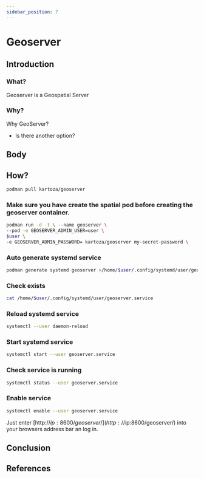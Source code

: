 ```yaml
---
sidebar_position: 7
---
```


# Geoserver 

## Introduction

### What?

Geoserver is a Geospatial Server

### Why?

Why GeoServer?
- Is there another option?

## Body

## How?

``` bash
podman pull kartoza/geoserver
```

### Make sure you have create the spatial pod before creating the geoserver container.

``` bash
podman run -d -t \ --name geoserver \ 
--pod -e GEOSERVER_ADMIN_USER=user \ 
$user \
-e GEOSERVER_ADMIN_PASSWORD= kartoza/geoserver my-secret-password \
```

### Auto generate systemd service

``` bash
podman generate systemd geoserver >/home/$user/.config/systemd/user/geoserver.service
```

### Check exists

``` bash
cat /home/$user/.config/systemd/user/geoserver.service
```

### Reload systemd service

``` bash
systemctl --user daemon-reload
```

### Start systemd service

``` bash
systemctl start --user geoserver.service
```

### Check service is running

``` bash
systemctl status --user geoserver.service
```

### Enable service

``` bash
systemctl enable --user geoserver.service
```

Just enter [http://$ip:8600/geoserver/](http://$ip:8600/geoserver/) into your browsers address bar an log in.

## Conclusion

## References